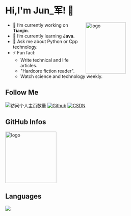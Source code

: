 

<!--
**duktig666/duktig666** is a ✨ _special_ ✨ repository because its `README.md` (this file) appears on your GitHub profile.

Here are some ideas to get you started:

- 🔭 I’m currently working on ...
- 🌱 I’m currently learning ...
- 👯 I’m looking to collaborate on ...
- 🤔 I’m looking for help with ...
- 💬 Ask me about ...
- 📫 How to reach me: ...
- 😄 Pronouns: ...
- ⚡ Fun fact: ...

-->



# Hi,I'm Jun_军! 👋


<img src="https://github-readme-stats.vercel.app/api?username=junasir&show_icons=true&theme=vue" alt="logo" height="160" align="right" width="50%" />

- 🔭 I’m currently working on **Tianjin**.
- 🌱 I’m currently learning **Java**.
- 💬 Ask me about Python or Cpp technology.
- ⚡ Fun fact: 
  - Write technical and life articles.
  - "Hardcore fiction reader".
  - Watch science and technology weekly.

## Follow Me
![访问个人主页数量](https://komarev.com/ghpvc/?username=junasir&color=green)
[![Github](https://img.shields.io/github/followers/junasir?label=Github&style=social)](https://github.com/junasir)
[![CSDN](https://img.shields.io/badge/-CSDN-c14438?style=flat-square&logo=C&logoColor=white)](https://blog.csdn.net/weixin_44868057?spm=1000.2115.3001.5343)

## GitHub Infos
<img src="https://github-profile-trophy.vercel.app/?username=junasir&theme=flat&column=7" alt="logo" height="160" align="center" style="margin: auto;" />

## Languages
<a href="https://github.com/junasir">
  <img src="https://github-readme-stats.vercel.app/api/top-langs/?username=junasir&theme=vue" />
</a>
